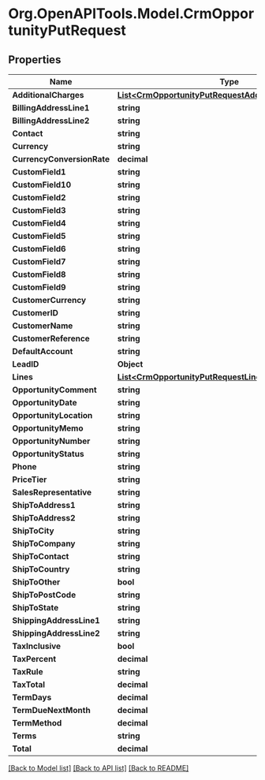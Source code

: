 # Org.OpenAPITools.Model.CrmOpportunityPutRequest

## Properties

Name | Type | Description | Notes
------------ | ------------- | ------------- | -------------
**AdditionalCharges** | [**List&lt;CrmOpportunityPutRequestAdditionalChargesInner&gt;**](CrmOpportunityPutRequestAdditionalChargesInner.md) |  | [optional] 
**BillingAddressLine1** | **string** |  | [optional] 
**BillingAddressLine2** | **string** |  | [optional] 
**Contact** | **string** |  | [optional] 
**Currency** | **string** |  | [optional] 
**CurrencyConversionRate** | **decimal** |  | [optional] 
**CustomField1** | **string** |  | [optional] 
**CustomField10** | **string** |  | [optional] 
**CustomField2** | **string** |  | [optional] 
**CustomField3** | **string** |  | [optional] 
**CustomField4** | **string** |  | [optional] 
**CustomField5** | **string** |  | [optional] 
**CustomField6** | **string** |  | [optional] 
**CustomField7** | **string** |  | [optional] 
**CustomField8** | **string** |  | [optional] 
**CustomField9** | **string** |  | [optional] 
**CustomerCurrency** | **string** |  | [optional] 
**CustomerID** | **string** |  | [optional] 
**CustomerName** | **string** |  | [optional] 
**CustomerReference** | **string** |  | [optional] 
**DefaultAccount** | **string** |  | [optional] 
**LeadID** | **Object** |  | [optional] 
**Lines** | [**List&lt;CrmOpportunityPutRequestLinesInner&gt;**](CrmOpportunityPutRequestLinesInner.md) |  | [optional] 
**OpportunityComment** | **string** |  | [optional] 
**OpportunityDate** | **string** |  | [optional] 
**OpportunityLocation** | **string** |  | [optional] 
**OpportunityMemo** | **string** |  | [optional] 
**OpportunityNumber** | **string** |  | [optional] 
**OpportunityStatus** | **string** |  | [optional] 
**Phone** | **string** |  | [optional] 
**PriceTier** | **string** |  | [optional] 
**SalesRepresentative** | **string** |  | [optional] 
**ShipToAddress1** | **string** |  | [optional] 
**ShipToAddress2** | **string** |  | [optional] 
**ShipToCity** | **string** |  | [optional] 
**ShipToCompany** | **string** |  | [optional] 
**ShipToContact** | **string** |  | [optional] 
**ShipToCountry** | **string** |  | [optional] 
**ShipToOther** | **bool** |  | [optional] 
**ShipToPostCode** | **string** |  | [optional] 
**ShipToState** | **string** |  | [optional] 
**ShippingAddressLine1** | **string** |  | [optional] 
**ShippingAddressLine2** | **string** |  | [optional] 
**TaxInclusive** | **bool** |  | [optional] 
**TaxPercent** | **decimal** |  | [optional] 
**TaxRule** | **string** |  | [optional] 
**TaxTotal** | **decimal** |  | [optional] 
**TermDays** | **decimal** |  | [optional] 
**TermDueNextMonth** | **decimal** |  | [optional] 
**TermMethod** | **decimal** |  | [optional] 
**Terms** | **string** |  | [optional] 
**Total** | **decimal** |  | [optional] 

[[Back to Model list]](../README.md#documentation-for-models) [[Back to API list]](../README.md#documentation-for-api-endpoints) [[Back to README]](../README.md)

